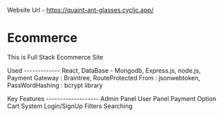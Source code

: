 Website Url - https://quaint-ant-glasses.cyclic.app/

# Ecommerce
This is Full Stack Ecommerce Site

Used -------------
          React,
          DataBase - Mongodb,
          Express.js,
          node.js,
          Payment Gateway : Braintree,
          RouteProtected From : jsonwebtoken,
          PassWordHashing : bcrypt library
  
  
  
  
 Key Features -------------------
           Admin Panel
           User Panel
           Payment Option
           Cart System
           Login/SignUp
           Filters
           Searching 
           
